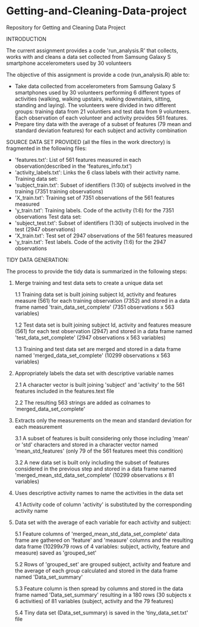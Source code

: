 # Getting-and-Cleaning-Data-project
Repository for Getting and Cleaning Data Project

INTRODUCTION

The current assignment provides a code 'run_analysis.R' that collects, works with and cleans a data set collected from Samsung Galaxy S smartphone accelerometers used by 30 volunteers

The objective of this assignment is provide a code (run_analysis.R) able to:
-	Take data collected from accelerometers from Samsung Galaxy S smartphones used by 30 volunteers performing 6 different types of activities (walking, walking upstairs, walking downstairs, sitting, standing and laying). The volunteers were divided in two different groups: training data from 21 voluntiers and test data from 9 volunteers. Each observation of each volunteer and activity provides 561 features.
-	Prepare tiny data with the average of a subset of features (79 mean and standard deviation features) for each subject and activity combination

SOURCE DATA SET PROVIDED (all the files in the work directory) is fragmented in the following files:

-	'features.txt': List of 561 features measured in each observation(described in the 'features_info.txt')
-	'activity_labels.txt': Links the 6 class labels with their activity name.
Training data set:
-	'subject_train.txt': Subset of identifiers (1:30) of subjects involved in the training (7351 training observations)
-	'X_train.txt': Training set of 7351 observations of the 561 features measured
-	'y_train.txt': Training labels. Code of the activity (1:6) for the 7351 observations
Test data set:
-	'subject_test.txt': Subset of identifiers (1:30) of subjects involved in the test (2947 observations)
-	'X_train.txt': Test set of 2947 observations of the 561 features measured
-	'y_train.txt': Test labels. Code of the activity (1:6) for the 2947 observations


TIDY DATA GENERATION:

The process to provide the tidy data is summarized in the following steps:

1. Merge training and test data sets to create a unique data set

	1.1	Training data set is built joining subject Id, activity and features measure (561) for each training observation (7352) and stored in a data frame named 'train_data_set_complete' (7351 observations x 563 variables)
	
	1.2	Test data set is built joining subject Id, activity and features measure (561) for each test observation (2947) and stored in a data frame named 'test_data_set_complete' (2947 observations x 563 variables)
	
	1.3	Training and test data set are merged and stored in a data frame named 'merged_data_set_complete' (10299 observations x 563 variables)

2. Appropriately labels the data set with descriptive variable names
	
	2.1	A character vector is built joining 'subject' and 'activity' to the 561 features included in the features.text file
	
	2.2	The resulting 563 strings are added as colnames to 'merged_data_set_complete'

3. Extracts only the measurements on the mean and standard deviation for each measurement
	
	3.1	A subset of features is built considering only those including 'mean' or 'std' characters and stored in a character vector named 'mean_std_features' (only 79 of the 561 features meet this condition)
	
	3.2	A new data set is built only including the subset of features considered in the previous step and stored in a data frame named 'merged_mean_std_data_set_complete' (10299 observations x 81 variables)

4. Uses descriptive activity names to name the activities in the data set
	
	4.1	Activity code of column 'activity' is substituted by the corresponding activity name

5. Data set with the average of each variable for each activity and subject:
	
	5.1	Feature columns of 'merged_mean_std_data_set_complete' data frame are gathered on 'feature' and 'measure' columns and the resulting data frame (10299x79 rows of 4 variables: subject, activity, feature and measure) saved as 'grouped_set' 
	
	5.2	Rows of 'grouped_set' are grouped subject, activity and feature and the average of each group calculated and stored in the data frame named 'Data_set_summary' 
	
	5.3	Feature column is then spread by columns and stored in the data frame named 'Data_set_summary' resulting in a 180 rows (30 subjects x 6 activities) of 81 variables (subject, activity and the 79 features)
	
	5.4	Tiny data set (Data_set_summary) is saved in the 'tiny_data_set.txt' file

